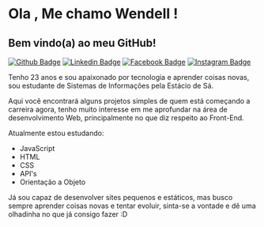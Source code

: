 # Ola , Me chamo Wendell !

## Bem vindo(a) ao meu GitHub!

[![Github Badge](https://img.shields.io/badge/-Github-000?style=flat-square&logo=Github&logoColor=white&link=https://github.com/WendellRodriguesAmaral)](https://github.com/WendellRodriguesAmaral) [![Linkedin Badge](https://img.shields.io/badge/-LinkedIn-blue?style=flat-square&logo=Linkedin&logoColor=white&link=https://www.linkedin.com/in/wendell-rodrigues-30011997/)](https://www.linkedin.com/in/wendell-rodrigues-30011997/) [![Facebook Badge](	https://img.shields.io/badge/Facebook-1877F2?style=flat-square&logo=facebook&logoColor=white&link=https://www.facebook.com/Wendellrod97)](https://www.facebook.com/Wendellrod97) [![Instagram Badge](https://img.shields.io/badge/Instagram-E4405F?style=flat-square&logo=instagram&logoColor=white&link=https://www.instagram.com/wendell.rod97/?hl=pt-br)](https://www.instagram.com/wendell.rod97/?hl=pt-br) 



Tenho 23 anos e sou apaixonado por tecnologia e aprender coisas novas, sou estudante de Sistemas de Informações pela Estácio de Sá.

Aqui você encontrará alguns projetos simples de quem está começando a carreira agora, tenho muito interesse em me aprofundar na área de desenvolvimento Web, principalmente no que diz respeito ao Front-End.

Atualmente estou estudando:

* JavaScript
* HTML
* CSS
* API's
* Orientação a Objeto

Já sou capaz de desenvolver sites pequenos e estáticos, mas busco sempre aprender coisas novas e tentar evoluir, sinta-se a vontade e dê uma olhadinha no que já consigo fazer :D